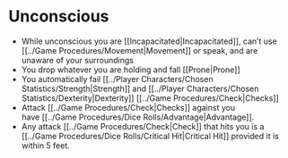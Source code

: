 # Unconscious

- While unconscious you are [[Incapacitated\|Incapacitated]], can’t use [[../Game Procedures/Movement\|Movement]] or speak, and are unaware of your surroundings
- You drop whatever you are holding and fall [[Prone\|Prone]]
- You automatically fail [[../Player Characters/Chosen Statistics/Strength\|Strength]] and [[../Player Characters/Chosen Statistics/Dexterity\|Dexterity]] [[../Game Procedures/Check\|Checks]]
- Attack [[../Game Procedures/Check\|Checks]] against you have [[../Game Procedures/Dice Rolls/Advantage|Advantage]].
- Any attack [[../Game Procedures/Check\|Check]] that hits you is a [[../Game Procedures/Dice Rolls/Critical Hit|Critical Hit]] provided it is within 5 feet.